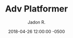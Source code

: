 ---
layout: none
date:   2018-04-26 12:00:00 -0500
categories: student-project
title:  "Adv Platformer"
author: "Jadon R."
description:

author-url: "https://scratch.mit.edu/users/jayraider9/"
project-id: "216088359"
---